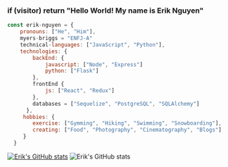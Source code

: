 ### if (visitor) return "Hello World!  My name is Erik Nguyen"

```javascript
const erik-nguyen = {
    pronouns: ["He", "Him"],
    myers-briggs = "ENFJ-A"
    technical-languages: ["JavaScript", "Python"],
    technologies: {
        backEnd: {
            javascript: ["Node", "Express"]
            python: ["Flask"]
        },
        frontEnd {
            js: ["React", "Redux"]
        },
        databases = ["Sequelize", "PostgreSQL", "SQLAlchemy"]
      },
     hobbies: {
        exercise: ["Gymming", "Hiking", "Swimming", "Snowboarding"],
        creating: ["Food", "Photography", "Cinematography", "Blogs"]
     }
  }
```

[![Erik's GitHub stats](https://github-readme-stats.vercel.app/api?username=erikphinguyen)](https://github.com/erikphinguyen/github-readme-stats&theme=radical)
![Erik's GitHub stats](https://github-readme-stats.vercel.app/api?username=erikphinguyen&show_icons=true&theme=dark)
